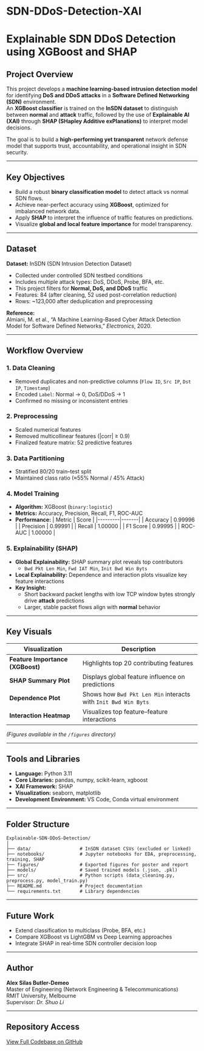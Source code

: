 # SDN-DDoS-Detection-XAI
# Explainable SDN DDoS Detection using XGBoost and SHAP

## Project Overview
This project develops a **machine learning-based intrusion detection model** for identifying **DoS and DDoS attacks** in a **Software Defined Networking (SDN)** environment.  
An **XGBoost classifier** is trained on the **InSDN dataset** to distinguish between **normal** and **attack** traffic, followed by the use of **Explainable AI (XAI)** through **SHAP (SHapley Additive exPlanations)** to interpret model decisions.

The goal is to build a **high-performing yet transparent** network defense model that supports trust, accountability, and operational insight in SDN security.

---

## Key Objectives
- Build a robust **binary classification model** to detect attack vs normal SDN flows.  
- Achieve near-perfect accuracy using **XGBoost**, optimized for imbalanced network data.  
- Apply **SHAP** to interpret the influence of traffic features on predictions.  
- Visualize **global and local feature importance** for model transparency.  

---

##  Dataset
**Dataset:** InSDN (SDN Intrusion Detection Dataset)  
- Collected under controlled SDN testbed conditions  
- Includes multiple attack types: DoS, DDoS, Probe, BFA, etc.  
- This project filters for **Normal, DoS, and DDoS** traffic  
- Features: 84 (after cleaning, 52 used post-correlation reduction)  
- Rows: ~123,000 after deduplication and preprocessing

**Reference:**  
Almiani, M. et al., “A Machine Learning-Based Cyber Attack Detection Model for Software Defined Networks,” *Electronics*, 2020.

---

## Workflow Overview

### 1. **Data Cleaning**
- Removed duplicates and non-predictive columns (`Flow ID`, `Src IP`, `Dst IP`, `Timestamp`)  
- Encoded `Label`: Normal → 0, DoS/DDoS → 1  
- Confirmed no missing or inconsistent entries

### 2. **Preprocessing**
- Scaled numerical features  
- Removed multicollinear features (|corr| ≥ 0.9)  
- Finalized feature matrix: 52 predictive features

### 3. **Data Partitioning**
- Stratified 80/20 train–test split  
- Maintained class ratio (≈55% Normal / 45% Attack)

### 4. **Model Training**
- **Algorithm:** XGBoost (`binary:logistic`)  
- **Metrics:** Accuracy, Precision, Recall, F1, ROC-AUC  
- **Performance:**
  | Metric | Score |
  |---------|-------|
  | Accuracy | 0.99996 |
  | Precision | 0.99991 |
  | Recall | 1.00000 |
  | F1 Score | 0.99995 |
  | ROC-AUC | 1.00000 |

### 5. **Explainability (SHAP)**
- **Global Explainability:** SHAP summary plot reveals top contributors  
  - `Bwd Pkt Len Min`, `Fwd IAT Min`, `Init Bwd Win Byts`  
- **Local Explainability:** Dependence and interaction plots visualize key feature interactions  
- **Key Insight:**  
  - Short backward packet lengths with low TCP window bytes strongly drive **attack** predictions  
  - Larger, stable packet flows align with **normal** behavior

---

## Key Visuals
| Visualization | Description |
|----------------|-------------|
| **Feature Importance (XGBoost)** | Highlights top 20 contributing features |
| **SHAP Summary Plot** | Displays global feature influence on predictions |
| **Dependence Plot** | Shows how `Bwd Pkt Len Min` interacts with `Init Bwd Win Byts` |
| **Interaction Heatmap** | Visualizes top feature–feature interactions |

*(Figures available in the `/figures` directory)*

---

## Tools and Libraries
- **Language:** Python 3.11  
- **Core Libraries:** pandas, numpy, scikit-learn, xgboost  
- **XAI Framework:** SHAP  
- **Visualization:** seaborn, matplotlib  
- **Development Environment:** VS Code, Conda virtual environment

---

##  Folder Structure

```
Explainable-SDN-DDoS-Detection/
│
├── data/                  # InSDN dataset CSVs (excluded or linked)
├── notebooks/             # Jupyter notebooks for EDA, preprocessing, training, SHAP
├── figures/               # Exported figures for poster and report
├── models/                # Saved trained models (.json, .pkl)
├── src/                   # Python scripts (data_cleaning.py, preprocess.py, model_train.py)
├── README.md              # Project documentation
└── requirements.txt       # Library dependencies
```
---

##  Future Work
- Extend classification to multiclass (Probe, BFA, etc.)
- Compare XGBoost vs LightGBM vs Deep Learning approaches
- Integrate SHAP in real-time SDN controller decision loop

---

## Author
**Alex Silas Butler-Demeo**  
Master of Engineering (Network Engineering & Telecommunications)  
RMIT University, Melbourne  
Supervisor: *Dr. Shuo Li*

---

## Repository Access
[View Full Codebase on GitHub](https://github.com/yourusername/Explainable-SDN-DDoS-Detection)  
 


